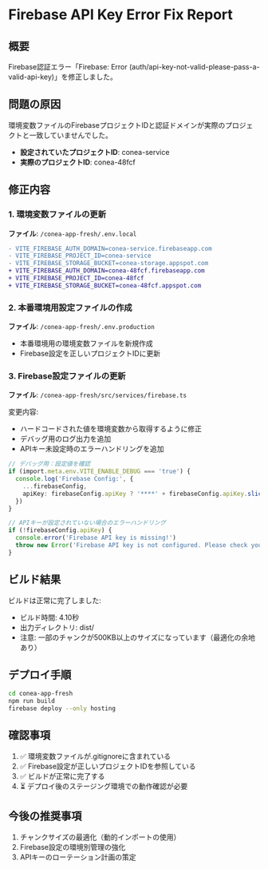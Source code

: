 # Firebase API Key Error Fix Report

## 概要
Firebase認証エラー「Firebase: Error (auth/api-key-not-valid-please-pass-a-valid-api-key)」を修正しました。

## 問題の原因
環境変数ファイルのFirebaseプロジェクトIDと認証ドメインが実際のプロジェクトと一致していませんでした。

- **設定されていたプロジェクトID**: conea-service
- **実際のプロジェクトID**: conea-48fcf

## 修正内容

### 1. 環境変数ファイルの更新
**ファイル**: `/conea-app-fresh/.env.local`

```diff
- VITE_FIREBASE_AUTH_DOMAIN=conea-service.firebaseapp.com
- VITE_FIREBASE_PROJECT_ID=conea-service
- VITE_FIREBASE_STORAGE_BUCKET=conea-storage.appspot.com
+ VITE_FIREBASE_AUTH_DOMAIN=conea-48fcf.firebaseapp.com
+ VITE_FIREBASE_PROJECT_ID=conea-48fcf
+ VITE_FIREBASE_STORAGE_BUCKET=conea-48fcf.appspot.com
```

### 2. 本番環境用設定ファイルの作成
**ファイル**: `/conea-app-fresh/.env.production`
- 本番環境用の環境変数ファイルを新規作成
- Firebase設定を正しいプロジェクトIDに更新

### 3. Firebase設定ファイルの更新
**ファイル**: `/conea-app-fresh/src/services/firebase.ts`

変更内容:
- ハードコードされた値を環境変数から取得するように修正
- デバッグ用のログ出力を追加
- APIキー未設定時のエラーハンドリングを追加

```typescript
// デバッグ用：設定値を確認
if (import.meta.env.VITE_ENABLE_DEBUG === 'true') {
  console.log('Firebase Config:', {
    ...firebaseConfig,
    apiKey: firebaseConfig.apiKey ? '****' + firebaseConfig.apiKey.slice(-4) : 'undefined'
  })
}

// APIキーが設定されていない場合のエラーハンドリング
if (!firebaseConfig.apiKey) {
  console.error('Firebase API key is missing!')
  throw new Error('Firebase API key is not configured. Please check your environment variables.')
}
```

## ビルド結果
ビルドは正常に完了しました:
- ビルド時間: 4.10秒
- 出力ディレクトリ: dist/
- 注意: 一部のチャンクが500KB以上のサイズになっています（最適化の余地あり）

## デプロイ手順
```bash
cd conea-app-fresh
npm run build
firebase deploy --only hosting
```

## 確認事項
1. ✅ 環境変数ファイルが.gitignoreに含まれている
2. ✅ Firebase設定が正しいプロジェクトIDを参照している
3. ✅ ビルドが正常に完了する
4. ⏳ デプロイ後のステージング環境での動作確認が必要

## 今後の推奨事項
1. チャンクサイズの最適化（動的インポートの使用）
2. Firebase設定の環境別管理の強化
3. APIキーのローテーション計画の策定